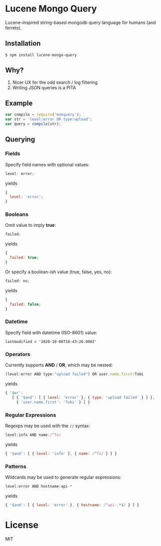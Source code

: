 # Lucene Mongo Query

Lucene-inspired string-based mongodb query language for humans (and ferrets).

## Installation

```
$ npm install lucene-mongo-query
```

## Why?

1. Nicer UX for the odd search / log filtering
2. Writing JSON queries is a PITA

## Example

```js
var compile = require('monquery');
var str = 'level:error OR type:upload';
var query = compile(str);
```

## Querying

### Fields

Specify field names with optional values:

```js
level: error;
```

yields

```js
{
  level: 'error';
}
```

### Booleans

Omit value to imply **true**:

```js
failed;
```

yields

```js
{
  failed: true;
}
```

Or specify a boolean-ish value (true, false, yes, no):

```js
failed: no;
```

yields

```js
{
  failed: false;
}
```

### Datetime

Specify field with datetime (ISO-8601) value:

```
lastmodified < '2020-10-06T18:43:26.000Z'
```

### Operators

Currently supports **AND** / **OR**, which may be nested:

```js
(level:error AND type:"upload failed") OR user.name.first:Tobi
```

yields

```js
{ '$or':
   [ { '$and': [ { level: 'error' }, { type: 'upload failed' } ] },
     { 'user.name.first': 'Tobi' } ] }
```

### Regular Expressions

Regexps may be used with the `//` syntax:

```js
level:info AND name:/^To/
```

yields

```js
{ '$and': [ { level: 'info' }, { name: /^To/ } ] }
```

### Patterns

Wildcards may be used to generate regular expressions:

```js
level:error AND hostname:api-*
```

yields

```js
{ '$and': [ { level: 'error' }, { hostname: /^api-.*$/ } ] }
```

# License

MIT
